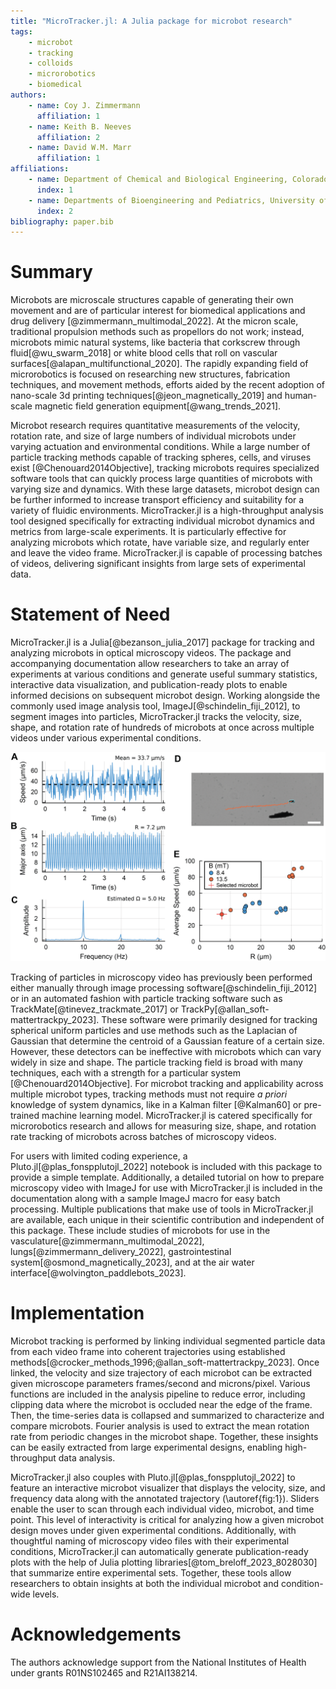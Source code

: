 ```yaml
---
title: "MicroTracker.jl: A Julia package for microbot research"
tags: 
    - microbot
    - tracking
    - colloids
    - microrobotics
    - biomedical
authors:
    - name: Coy J. Zimmermann
      affiliation: 1
    - name: Keith B. Neeves
      affiliation: 2
    - name: David W.M. Marr
      affiliation: 1
affiliations:
    - name: Department of Chemical and Biological Engineering, Colorado School of Mines, Golden, CO, USA
      index: 1
    - name: Departments of Bioengineering and Pediatrics, University of Colorado Denver | Anschutz Medical Campus, Aurora, CO, USA
      index: 2
bibliography: paper.bib
---
```


# Summary
Microbots are microscale structures capable of generating their own movement and are of particular interest for biomedical applications and drug delivery [@zimmermann_multimodal_2022]. At the micron scale, traditional propulsion methods such as propellors do not work; instead, microbots mimic natural systems, like bacteria that corkscrew through fluid[@wu_swarm_2018] or white blood cells that roll on vascular surfaces[@alapan_multifunctional_2020]. The rapidly expanding field of microrobotics is focused on researching new structures, fabrication techniques, and movement methods, efforts aided by the recent adoption of nano-scale 3d printing techniques[@jeon_magnetically_2019] and human-scale magnetic field generation equipment[@wang_trends_2021].

Microbot research requires quantitative measurements of the velocity, rotation rate, and size of large numbers of individual microbots under varying actuation and environmental conditions. While a large number of particle tracking methods capable of tracking spheres, cells, and viruses exist [@Chenouard2014Objective], tracking microbots requires specialized software tools that can quickly process large quantities of microbots with varying size and dynamics. With these large datasets, microbot design can be further informed to increase transport efficiency and suitability for a variety of fluidic environments. MicroTracker.jl is a high-throughput analysis tool designed specifically for extracting individual microbot dynamics and metrics from large-scale experiments. It is particularly effective for analyzing microbots which rotate, have variable size, and regularly enter and leave the video frame. MicroTracker.jl is capable of processing batches of videos, delivering significant insights from large sets of experimental data.

# Statement of Need
MicroTracker.jl is a Julia[@bezanson_julia_2017] package for tracking and analyzing microbots in optical microscopy videos. The package and accompanying documentation allow researchers to take an array of experiments at various conditions and generate useful summary statistics, interactive data visualization, and publication-ready plots to enable informed decisions on subsequent microbot design. Working alongside the commonly used image analysis tool, ImageJ[@schindelin_fiji_2012], to segment images into particles, MicroTracker.jl tracks the velocity, size, shape, and rotation rate of hundreds of microbots at once across multiple videos under various experimental conditions.

![Microbot trajectory analyzer. A) Instantaneous speed and B) major axis of a selected microbot over its lifetime. C) The finite Fourier transform of B enables an estimation of the rotation rate. D) Annotated microscope image of the microbot trajectory and fitted ellipse. Scale = 30 µm. E) Experiment-wide average speed and radius of all microbots and a selected microbot for reference. \label{fig:1}](figure1.png)

Tracking of particles in microscopy video has previously been performed either manually through image processing software[@schindelin_fiji_2012] or in an automated fashion with particle tracking software such as TrackMate[@tinevez_trackmate_2017] or TrackPy[@allan_soft-mattertrackpy_2023]. These software were primarily designed for tracking spherical uniform particles and use methods such as the Laplacian of Gaussian that determine the centroid of a Gaussian feature of a certain size. However, these detectors can be ineffective with microbots which can vary widely in size and shape. The particle tracking field is broad with many techniques, each with a strength for a particular system [@Chenouard2014Objective]. For microbot tracking and applicability across multiple microbot types, tracking methods must not require *a priori* knowledge of system dynamics, like in a Kalman filter [@Kalman60] or pre-trained machine learning model. MicroTracker.jl is catered specifically for microrobotics research and allows for measuring size, shape, and rotation rate tracking of microbots across batches of microscopy videos.

For users with limited coding experience, a Pluto.jl[@plas_fonspplutojl_2022] notebook is included with this package to provide a simple template. Additionally, a detailed tutorial on how to prepare microscopy video with ImageJ for use with MicroTracker.jl is included in the documentation along with a sample ImageJ macro for easy batch processing.
Multiple publications that make use of tools in MicroTracker.jl are available, each unique in their scientific contribution and independent of this package. These include studies of microbots for use in the vasculature[@zimmermann_multimodal_2022], lungs[@zimmermann_delivery_2022], gastrointestinal system[@osmond_magnetically_2023], and at the air water interface[@wolvington_paddlebots_2023].

# Implementation
Microbot tracking is performed by linking individual segmented particle data from each video frame into coherent trajectories using established methods[@crocker_methods_1996;@allan_soft-mattertrackpy_2023]. Once linked, the velocity and size trajectory of each microbot can be extracted given microscope parameters frames/second and microns/pixel. Various functions are included in the analysis pipeline to reduce error, including clipping data where the microbot is occluded near the edge of the frame. Then, the time-series data is collapsed and summarized to characterize and compare microbots. Fourier analysis is used to extract the mean rotation rate from periodic changes in the microbot shape. Together, these insights can be easily extracted from large experimental designs, enabling high-throughput data analysis.

MicroTracker.jl also couples with Pluto.jl[@plas_fonspplutojl_2022] to feature an interactive microbot visualizer that displays the velocity, size, and frequency data along with the annotated trajectory (\autoref{fig:1}). Sliders enable the user to scan through each individual video, microbot, and time point. This level of interactivity is critical for analyzing how a given microbot design moves under given experimental conditions. Additionally, with thoughtful naming of microscopy video files with their experimental conditions, MicroTracker.jl can automatically generate publication-ready plots with the help of Julia plotting libraries[@tom_breloff_2023_8028030] that summarize entire experimental sets. Together, these tools allow researchers to obtain insights at both the individual microbot and condition-wide levels.

# Acknowledgements
The authors acknowledge support from the National Institutes of Health under grants R01NS102465 and R21AI138214.
